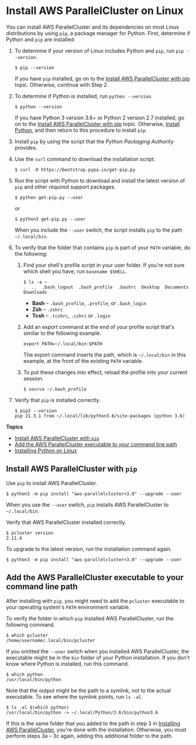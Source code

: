 # Install AWS ParallelCluster on Linux<a name="install-linux"></a>

You can install AWS ParallelCluster and its dependencies on most Linux distributions by using `pip`, a package manager for Python\. First, determine if Python and `pip` are installed:

1. To determine if your version of Linux includes Python and `pip`, run `pip --version`\.

   ```
   $ pip --version
   ```

   If you have `pip` installed, go on to the [Install AWS ParallelCluster with pip](install.md) topic\. Otherwise, continue with Step 2\.

1. To determine if Python is installed, run `python --version`\.

   ```
   $ python --version
   ```

   If you have Python 3 version 3\.6\+ or Python 2 version 2\.7 installed, go on to the [Install AWS ParallelCluster with pip](install.md) topic\. Otherwise, [install Python](install-linux-python.md), and then return to this procedure to install `pip`\.

1. Install `pip` by using the script that the *Python Packaging Authority* provides\. 

1. Use the `curl` command to download the installation script\.

   ```
   $ curl -O https://bootstrap.pypa.io/get-pip.py
   ```

1. Run the script with Python to download and install the latest version of `pip` and other required support packages\.

   ```
   $ python get-pip.py --user
   ```

   or

   ```
   $ python3 get-pip.py --user
   ```

   When you include the `--user` switch, the script installs `pip` to the path `~/.local/bin`\.

1. To verify that the folder that contains `pip` is part of your `PATH` variable, do the following:

   1. Find your shell's profile script in your user folder\. If you're not sure which shell you have, run `basename $SHELL`\.

      ```
      $ ls -a ~
      .  ..  .bash_logout  .bash_profile  .bashrc  Desktop  Documents  Downloads
      ```
      + **Bash** – `.bash_profile`, `.profile`, or `.bash_login`
      + **Zsh** – `.zshrc`
      + **Tcsh** – `.tcshrc`, `.cshrc` or `.login`

   1. Add an export command at the end of your profile script that's similar to the following example\.

      ```
      export PATH=~/.local/bin:$PATH
      ```

      The export command inserts the path, which is `~/.local/bin` in this example, at the front of the existing `PATH` variable\.

   1. To put these changes into effect, reload the profile into your current session\.

      ```
      $ source ~/.bash_profile
      ```

1. Verify that `pip` is installed correctly\.

   ```
   $ pip3 --version
   pip 21.3.1 from ~/.local/lib/python3.6/site-packages (python 3.6)
   ```

**Topics**
+ [Install AWS ParallelCluster with `pip`](#install-linux-with-pip)
+ [Add the AWS ParallelCluster executable to your command line path](#install-linux-path)
+ [Installing Python on Linux](install-linux-python.md)

## Install AWS ParallelCluster with `pip`<a name="install-linux-with-pip"></a>

Use `pip` to install AWS ParallelCluster\.

```
$ python3 -m pip install "aws-parallelcluster<3.0" --upgrade --user
```

When you use the `--user` switch, `pip` installs AWS ParallelCluster to `~/.local/bin`\. 

Verify that AWS ParallelCluster installed correctly\.

```
$ pcluster version
2.11.4
```

To upgrade to the latest version, run the installation command again\.

```
$ python3 -m pip install "aws-parallelcluster<3.0" --upgrade --user
```

## Add the AWS ParallelCluster executable to your command line path<a name="install-linux-path"></a>

After installing with `pip`, you might need to add the `pcluster` executable to your operating system's `PATH` environment variable\.

To verify the folder in which `pip` installed AWS ParallelCluster, run the following command\.

```
$ which pcluster
/home/username/.local/bin/pcluster
```

If you omitted the `--user` switch when you installed AWS ParallelCluster, the executable might be in the `bin` folder of your Python installation\. If you don't know where Python is installed, run this command\.

```
$ which python
/usr/local/bin/python
```

Note that the output might be the path to a symlink, not to the actual executable\. To see where the symlink points, run `ls -al`\.

```
$ ls -al $(which python)
/usr/local/bin/python -> ~/.local/Python/3.6/bin/python3.6
```

If this is the same folder that you added to the path in step 3 in [Installing AWS ParallelCluster](install.md), you're done with the installation\. Otherwise, you must perform steps 3a – 3c again, adding this additional folder to the path\.